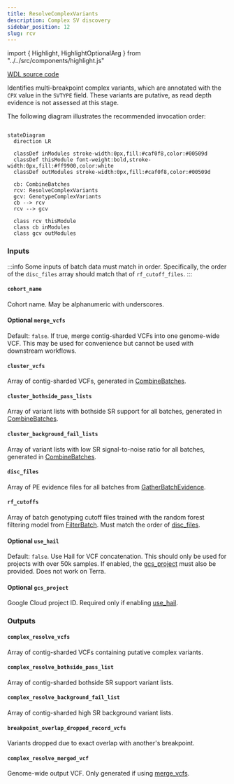 ```yaml
---
title: ResolveComplexVariants
description: Complex SV discovery
sidebar_position: 12
slug: rcv
---
```


import { Highlight, HighlightOptionalArg } from "../../src/components/highlight.js"

[WDL source code](https://github.com/broadinstitute/gatk-sv/blob/main/wdl/ResolveComplexVariants.wdl)

Identifies multi-breakpoint complex variants, which are annotated with the `CPX` value in the `SVTYPE` field. These 
variants are putative, as read depth evidence is not assessed at this stage.

The following diagram illustrates the recommended invocation order:

```mermaid

stateDiagram
  direction LR
  
  classDef inModules stroke-width:0px,fill:#caf0f8,color:#00509d
  classDef thisModule font-weight:bold,stroke-width:0px,fill:#ff9900,color:white
  classDef outModules stroke-width:0px,fill:#caf0f8,color:#00509d

  cb: CombineBatches
  rcv: ResolveComplexVariants
  gcv: GenotypeComplexVariants
  cb --> rcv
  rcv --> gcv
  
  class rcv thisModule
  class cb inModules
  class gcv outModules
```

### Inputs

:::info
Some inputs of batch data must match in order. Specifically, the order of the `disc_files` array should match that of
`rf_cutoff_files`.
:::

#### `cohort_name`
Cohort name. May be alphanumeric with underscores.

#### <HighlightOptionalArg>Optional</HighlightOptionalArg>  `merge_vcfs`
Default: `false`. If true, merge contig-sharded VCFs into one genome-wide VCF. This may be used for convenience but cannot be used with
downstream workflows.

#### `cluster_vcfs`
Array of contig-sharded VCFs, generated in [CombineBatches](./cmb#combined_vcfs).

#### `cluster_bothside_pass_lists`
Array of variant lists with bothside SR support for all batches, generated in [CombineBatches](./cmb#cluster_bothside_pass_lists).

#### `cluster_background_fail_lists`
Array of variant lists with low SR signal-to-noise ratio for all batches, generated in [CombineBatches](./cmb#cluster_background_fail_lists).

#### `disc_files`
Array of PE evidence files for all batches from [GatherBatchEvidence](./gbe#merged_pe).

#### `rf_cutoffs`
Array of batch genotyping cutoff files trained with the random forest filtering model from [FilterBatch](./fb#cutoffs).
Must match the order of [disc_files](#disc_files).

#### <HighlightOptionalArg>Optional</HighlightOptionalArg> `use_hail`
Default: `false`. Use Hail for VCF concatenation. This should only be used for projects with over 50k samples. If enabled, the
[gcs_project](#gcs_project) must also be provided. Does not work on Terra.

#### <HighlightOptionalArg>Optional</HighlightOptionalArg> `gcs_project`
Google Cloud project ID. Required only if enabling [use_hail](#optional-use_hail).

### Outputs

#### `complex_resolve_vcfs`
Array of contig-sharded VCFs containing putative complex variants.

#### `complex_resolve_bothside_pass_list`
Array of contig-sharded bothside SR support variant lists.

#### `complex_resolve_background_fail_list`
Array of contig-sharded high SR background variant lists.

#### `breakpoint_overlap_dropped_record_vcfs`
Variants dropped due to exact overlap with another's breakpoint.

#### `complex_resolve_merged_vcf`
Genome-wide output VCF. Only generated if using [merge_vcfs](#optional--merge_vcfs).
